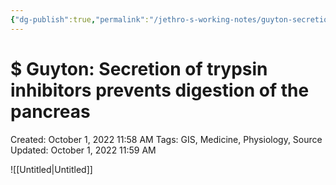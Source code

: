 ```yaml
---
{"dg-publish":true,"permalink":"/jethro-s-working-notes/guyton-secretion-of-trypsin-inhibitors-prevents/","dgPassFrontmatter":true}
---
```



# $ Guyton: Secretion of trypsin inhibitors prevents digestion of the pancreas

Created: October 1, 2022 11:58 AM
Tags: GIS, Medicine, Physiology, Source
Updated: October 1, 2022 11:59 AM

![[Untitled\|Untitled]]